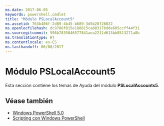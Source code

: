 ```yaml
---
ms.date: 2017-06-05
keywords: powershell,cmdlet
title: "Módulo PSLocalAccount5"
ms.assetid: 763b406f-2d89-4b45-b689-3d5b28f26022
ms.openlocfilehash: dc9786f015e180815ca08317bdde605ccff44f31
ms.sourcegitcommit: 598b7835046577841aea2211d613bb8513271a8b
ms.translationtype: HT
ms.contentlocale: es-ES
ms.lasthandoff: 06/08/2017
---
```

# <a name="pslocalaccount5-module"></a>Módulo PSLocalAccount5
Esta sección contiene los temas de Ayuda del módulo **PSLocalAccounts5**.

## <a name="see-also"></a>Véase también
- [Windows PowerShell 5.0](Windows-PowerShell-5.0.md)
- [Scripting con Windows PowerShell](../../getting-started/fundamental/Scripting-with-Windows-PowerShell.md)

